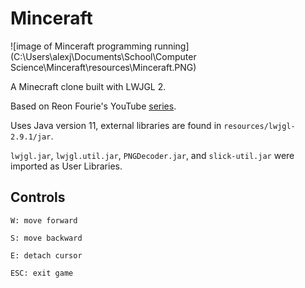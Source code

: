 # Minceraft

![image of Minceraft programming running](C:\Users\alexj\Documents\School\Computer Science\Minceraft\resources\Minceraft.PNG)

A Minecraft clone built with LWJGL 2.

Based on Reon Fourie's YouTube [series](https://www.youtube.com/playlist?list=PL80Zqpd23vJfyWQi-8FKDbeO_ZQamLKJL).

Uses Java version 11, external libraries are found in `resources/lwjgl-2.9.1/jar`.

`lwjgl.jar`, `lwjgl.util.jar`, `PNGDecoder.jar`, and `slick-util.jar` were imported as User Libraries.

## Controls

`W: move forward`

`S: move backward`

`E: detach cursor`

`ESC: exit game`
